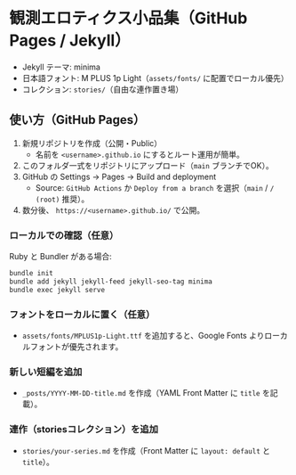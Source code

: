# 観測エロティクス小品集（GitHub Pages / Jekyll）

- Jekyll テーマ: minima
- 日本語フォント: M PLUS 1p Light（`assets/fonts/` に配置でローカル優先）
- コレクション: `stories/`（自由な連作置き場）

## 使い方（GitHub Pages）

1) 新規リポジトリを作成（公開・Public）  
   - 名前を `<username>.github.io` にするとルート運用が簡単。
2) このフォルダ一式をリポジトリにアップロード（`main` ブランチでOK）。  
3) GitHub の Settings → Pages → Build and deployment  
   - Source: `GitHub Actions` か `Deploy from a branch` を選択（`main` / `/ (root)` 推奨）。
4) 数分後、 `https://<username>.github.io/` で公開。

### ローカルでの確認（任意）
Ruby と Bundler がある場合:
```bash
bundle init
bundle add jekyll jekyll-feed jekyll-seo-tag minima
bundle exec jekyll serve
```

### フォントをローカルに置く（任意）
- `assets/fonts/MPLUS1p-Light.ttf` を追加すると、Google Fonts よりローカルフォントが優先されます。

### 新しい短編を追加
- `_posts/YYYY-MM-DD-title.md` を作成（YAML Front Matter に `title` を記載）。

### 連作（storiesコレクション）を追加
- `stories/your-series.md` を作成（Front Matter に `layout: default` と `title`）。